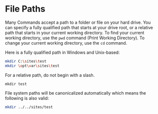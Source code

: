# File Paths
Many Commands accept a path to a folder or file on your hard drive. You can specify a fully qualified path that starts at your drive root, or a relative path that starts in your current working directory. To find your current working directory, use the `pwd` command (Print Working Directory). To change your current working directory, use the `cd` command.

Here is a fully qualified path in Windows and Unix-based:

```bash
mkdir C:\sites\test
mkdir \opt\var\sites\test
```

For a relative path, do not begin with a slash.

```
mkdir test
```

File system paths will be canonicalized automatically which means the following is also valid:

```bash
mkdir ../../sites/test
```
